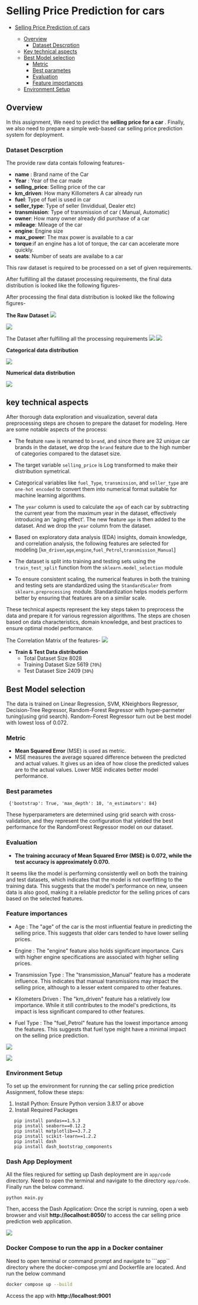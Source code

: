 # Selling Price Prediction for cars

- [Selling Price Prediction of cars](#price-prediction-of-cars)

 
  - [Overview](#overview)
    - [Dataset Descrption](#dataset-descrption)
  - [Key technical aspects](#key-technical-aspects)
  - [Best Model selection](#best-model-selection)
    - [Metric](#metric)
    - [Best parametes](#best-parametes)
    - [Evaluation](#evaluation) 
    - [Feature importances](#feature-importances)
   - [Environment Setup](#environment-setup)



## Overview


In this assignment, We need to predict the **selling price for a car** . Finally, we also need to prepare a simple web-based car selling price prediction system for deployment.

### Dataset Descrption


The provide raw data contais following features- 

- **name** : Brand name of the Car
- **Year** : Year of the car made
- **selling_price**: Selling price of the car
- **km_driven**: How many Killometers A car already run
- **fuel**: Type of fuel is used in car
- **seller_type**: Type of seller (Invididual, Dealer etc)
- **transmission**: Type of transmission of car ( Manual, Automatic)
- **owner**: How many owner already did purchase of a car
- **mileage**: Mileage of the car
- **engine**: Engine size
- **max_power**: The max power is available to a car
- **torque**:if an engine has a lot of torque, the car can accelerate more quickly.
- **seats**: Number of seats are availabe to a car

This raw dataset is required to be processed on a set of given requirements. 

After fulfilling all the dataset processing requirements, the final data distribution is looked like the following figures-

After processing the final data distribution is looked like the following figures-

**The Raw Dataset**
![](snapshots/raw_dataset.png)

![](snapshots/raw_Dataset_info.png)

The  Dataset after fulfilling all the processing requirements 
![](snapshots/after_processing_with_data_processing_conditions.png)
![](snapshots/after_processing_condition_dataset.png)


**Categorical data distribution**

![](snapshots/Categorical_data_dis.png)

**Numerical data distribution**

![](snapshots/numerical-data-dist.png)


##  key technical aspects 

After thorough data exploration and visualization, several data preprocessing steps are chosen to prepare the dataset for modeling. Here are some notable aspects of the process:

- The feature ```name``` is renamed to ```brand```, and since there are 32 unique car brands in the dataset, we drop the ```brand``` feature due to the high number of categories compared to the dataset size.


- The target variable ```selling_price``` is Log transformed to make their distribution symetrical.

- Categorical variables like ```fuel_Type```, ```transmission```, and ```seller_type``` are ```one-hot encoded``` to convert them into numerical format suitable for machine learning algorithms.

- The ```year``` column is used to calculate the ```age``` of each car by subtracting the current year from the maximum year in the dataset, effectively introducing an 'aging effect'. The new feature ```age``` is then added to the dataset. And we drop the ```year``` column from the dataset.

- Based on exploratory data analysis (EDA) insights, domain knowledge, and correlation analysis, the following features are selected for modeling
[```km_driven```,```age```,``engine``,```fuel_Petrol```,```transmission_Manual```]
- The dataset is split into training and testing sets using the  ```train_test_split``` function from the ```sklearn.model_selection``` module

-  To ensure consistent scaling, the numerical features in both the training and testing sets are standardized using the ```StandardScaler``` from ```sklearn.preprocessing ```module. Standardization helps models perform better by ensuring that features are on a similar scale.

These technical aspects represent the key steps taken to preprocess the data and prepare it for various regression algorithms. The steps are chosen based on data characteristics, domain knowledge, and best practices to ensure optimal model performance.

The Correlation Matrix of the features- 
![](snapshots/corelation-matrix.png)



- **Train & Test Data distribution**
  - Total Dataset Size 8028
  - Training Dataset Size 5619 (``70%``)
  - Test Dataset Size 2409 (``30%``)



## Best Model selection

The data is trained on Linear Regression, SVM, KNeighbors Regressor, Decision-Tree Regressor, Random-Forest Regressor with hyper-parmeter tuning(using grid search). Random-Forest Regressor turn out be best model with lowest loss of 0.072.

### Metric 

* **Mean Squared Error** (MSE) is used as metric.
* MSE measures the average squared difference between the predicted and actual values. It gives us an idea of how close the predicted values are to the actual values. Lower MSE indicates better model performance.



### Best parametes

``` {'bootstrap': True, 'max_depth': 10, 'n_estimators': 84}```

These hyperparameters are determined using grid search with cross-validation, and they represent the configuration that yielded the best performance for the RandomForest Regressor model on our dataset.


### Evaluation

- **The training accuracy of Mean Squared Error (MSE) is 0.072, while the test accuracy is approximately 0.070.** 

It seems like the model is performing consistently well on both the training and test datasets, which indicates that the model is not overfitting to the training data. This suggests that the model's performance on new, unseen data is also good, making it a reliable predictor for the selling prices of cars based on the selected features.

### Feature importances

- Age : The "age" of the car is the most influential feature in predicting the selling price. This suggests that older cars tended to have lower selling prices.

- Engine : The "engine" feature also holds significant importance. Cars with higher engine specifications are associated with higher selling prices.

- Transmission Type : The "transmission_Manual" feature has a moderate influence. This indicates that manual transmissions may impact the selling price, although to a lesser extent compared to other features.

- Kilometers Driven : The "km_driven" feature has a relatively low importance. While it still contributes to the model's predictions, its impact is less significant compared to other features.

- Fuel Type : The "fuel_Petrol" feature has the lowest importance among the features. This suggests that fuel type might have a minimal impact on the selling price prediction.

![](snapshots/feature_importances.png)

![](snapshots/feature_importances_sharp.png)




### Environment Setup


To set up the environment for running the car selling price prediction Assignment, follow these steps:
 1. Install Python: Ensure  Python version 3.8.17 or above
 2. Install Required Packages
 ```pip install numpy==1.24.3
    pip install pandas==1.5.3
    pip install seaborn==0.12.2
    pip install matplotlib==3.7.2
    pip install scikit-learn==1.2.2
    pip install dash
    pip install dash_bootstrap_components
```

### Dash App Deployment 

All the files reqiured for setting up Dash deployment are in ```app/code``` directory. Need to open the terminal and navigate to the directory ```app/code```. Finally run the below command.

 ```
 python main.py
 ```

 Then, access the Dash Application: Once the script is running, open a web browser and visit **http://localhost:8050/**  to access the car selling price prediction web application.


 ![](snapshots/dash_web_application.png)



 ### Docker Compose to run the app in a Docker container
Need to open terminal or command prompt and navigate to ```app`` directory where the docker-compose.yml and Dockerfile are located. And run the below command 


``````sh
docker compose up --build

```````

Access the app with **http://localhost:9001**

